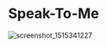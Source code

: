 # Speak-To-Me

![screenshot_1515341227](https://user-images.githubusercontent.com/19359776/34651263-a8e25bd8-f3d6-11e7-8cb5-e18b3e7cbf65.png)
